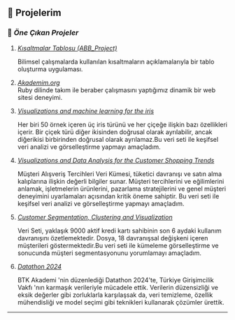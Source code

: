 ## 🚀 Projelerim

### 🌟 *Öne Çıkan Projeler*
1. [*Kısaltmalar Tablosu (ABB_Project)*](https://github.com/CodderCan/ABB_Project)
   
   Bilimsel çalışmalarda kullanılan kısaltmaların açıklamalarıyla bir tablo oluşturma uygulaması.
   
2. [*Akademim.org*](https://akademim.org)  
   Ruby dilinde takım ile beraber çalışmasını yaptığımız dinamik bir web sitesi deneyimi.
   
3. [*Visualizations and machine learning for the iris*](https://www.kaggle.com/code/coddercan/visualizations-and-machine-learning-for-the-iris)
   
   Her biri 50 örnek içeren üç iris türünü ve her çiçeğe ilişkin bazı özellikleri içerir. Bir çiçek türü diğer ikisinden doğrusal olarak ayrılabilir, ancak diğerikisi birbirinden doğrusal olarak ayrılamaz.Bu veri seti ile keşifsel veri analizi ve görselleştirme yapmayı amaçladım.
   
4. [*Visualizations and Data Analysis for the Customer Shopping Trends*](https://www.kaggle.com/code/coddercan/repeating-what-i-learned)
   
   Müşteri Alışveriş Tercihleri ​​Veri Kümesi, tüketici davranışı ve satın alma kalıplarına ilişkin değerli bilgiler sunar. Müşteri tercihlerini ve eğilimlerini anlamak, işletmelerin ürünlerini, pazarlama stratejilerini ve genel müşteri deneyimini uyarlamaları açısından kritik öneme sahiptir. Bu veri seti ile keşifsel veri analizi ve görselleştirme yapmayı amaçladım.
   
5. [*Customer Segmentation, Clustering and Visualization*](https://www.kaggle.com/code/coddercan/customer-segmentation-clustering-and-visualizatio)

   Veri Seti, yaklaşık 9000 aktif kredi kartı sahibinin son 6 aydaki kullanım davranışını özetlemektedir. Dosya, 18 davranışsal değişkeni içeren müşterileri göstermektedir.Bu veri seti ile kümeleme görselleştirme ve sonucunda müşteri segmentasyonunu yorumlamayı amaçladım. 
   
6. [*Datathon 2024*](https://www.kaggle.com/competitions/datathon-2024/overview)
   
   BTK Akademi 'nin düzenlediği Datathon 2024'te, Türkiye Girişimcilik Vakfı 'nın karmaşık verileriyle mücadele ettik. Verilerin düzensizliği ve eksik değerler gibi zorluklarla karşılaşsak da, veri temizleme, özellik mühendisliği ve model seçimi gibi teknikleri kullanarak çözümler ürettik.

---
